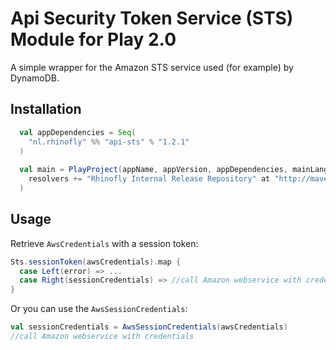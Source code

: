 Api Security Token Service (STS) Module for Play 2.0
====================================================

A simple wrapper for the Amazon STS service used (for example) by DynamoDB.

Installation
------------

``` scala
  val appDependencies = Seq(
    "nl.rhinofly" %% "api-sts" % "1.2.1"
  )
  
  val main = PlayProject(appName, appVersion, appDependencies, mainLang = SCALA).settings(
    resolvers += "Rhinofly Internal Release Repository" at "http://maven-repository.rhinofly.net:8081/artifactory/libs-release-local"
  )
```

Usage
-----

Retrieve `AwsCredentials` with a session token:

``` scala
Sts.sessionToken(awsCredentials).map {
  case Left(error) => ...
  case Right(sessionCredentials) => //call Amazon webservice with credentials 
}
```

Or you can use the `AwsSessionCredentials`:

``` scala
val sessionCredentials = AwsSessionCredentials(awsCredentials)
//call Amazon webservice with credentials
```



